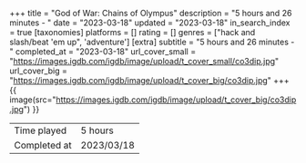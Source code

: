 +++
title = "God of War: Chains of Olympus"
description = "5 hours and 26 minutes - "
date = "2023-03-18"
updated = "2023-03-18"
in_search_index = true
[taxonomies]
platforms = []
rating = []
genres = ["hack and slash/beat 'em up", 'adventure']
[extra]
subtitle = "5 hours and 26 minutes - "
completed_at = "2023-03-18"
url_cover_small = "https://images.igdb.com/igdb/image/upload/t_cover_small/co3dip.jpg"
url_cover_big = "https://images.igdb.com/igdb/image/upload/t_cover_big/co3dip.jpg"
+++
{{ image(src="https://images.igdb.com/igdb/image/upload/t_cover_big/co3dip.jpg") }}

|              |            |
| ------------ | ---------- |
| Time played  | 5 hours |
| Completed at | 2023/03/18 |



